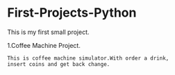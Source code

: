 # First-Projects-Python
 This is my first small project.

1.Coffee Machine Project.

    This is coffee machine simulator.With order a drink,
    insert coins and get back change.
